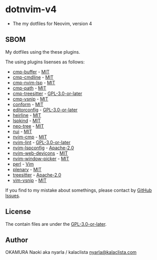 # dotnvim-v4

- The my dotfiles for Neovim, version 4

## SBOM

My dotfiles using the these plugins.

The using plugins lisenses as follows:

- [cmp-buffer](https://github.com/hrsh7th/cmp-buffer/) - [MIT](https://github.com/hrsh7th/cmp-buffer/blob/3022dbc9166796b644a841a02de8dd1cc1d311fa/LICENSE)
- [cmp-cmdline](https://github.com/hrsh7th/cmp-cmdline/) - [MIT](https://github.com/hrsh7th/cmp-cmdline/blob/d250c63aa13ead745e3a40f61fdd3470efde3923/LICENSE)
- [cmp-nvim-lsp](https://github.com/hrsh7th/cmp-nvim-lsp/) - [MIT](https://github.com/hrsh7th/cmp-nvim-lsp/blob/bd5a7d6db125d4654b50eeae9f5217f24bb22fd3/LICENSE)
- [cmp-path](https://github.com/hrsh7th/cmp-path/) - [MIT](https://github.com/hrsh7th/cmp-path/blob/91ff86cd9c29299a64f968ebb45846c485725f23/LICENSE)
- [cmp-treesitter](https://github.com/ray-x/cmp-treesitter/) - [GPL-3.0-or-later](https://github.com/ray-x/cmp-treesitter/blob/958fcfa0d8ce46d215e19cc3992c542f576c4123/LICENSE)
- [cmp-vsnip](https://github.com/hrsh7th/cmp-vsnip/) - [MIT](https://github.com/hrsh7th/cmp-vsnip/blob/989a8a73c44e926199bfd05fa7a516d51f2d2752/LICENSE)
- [conform](https://github.com/stevearc/conform.nvim/) - [MIT](https://github.com/stevearc/conform.nvim/blob/3543d000dafbc41cc7761d860cfdb24e82154f75/LICENSE)
- [editorconfig](https://github.com/gpanders/editorconfig.nvim/) - [GPL-3.0-or-later](https://github.com/gpanders/editorconfig.nvim/blob/5b9e303e1d6f7abfe616ce4cc8d3fffc554790bf/LICENSE)
- [heirline](https://github.com/rebelot/heirline.nvim/) - [MIT](https://github.com/rebelot/heirline.nvim/blob/fae936abb5e0345b85c3a03ecf38525b0828b992/LICENSE)
- [lspkind](https://github.com/onsails/lspkind.nvim/) - [MIT](https://github.com/onsails/lspkind.nvim/blob/d79a1c3299ad0ef94e255d045bed9fa26025dab6/LICENSE)
- [neo-tree](https://github.com/nvim-neo-tree/neo-tree.nvim/) - [MIT](https://github.com/nvim-neo-tree/neo-tree.nvim/blob/f1deac7ecec88c28a250d890ba7bb35843e69cbd/LICENSE)
- [nui](https://github.com/MunifTanjim/nui.nvim/) - [MIT](https://github.com/MunifTanjim/nui.nvim/blob/de740991c12411b663994b2860f1a4fd0937c130/LICENSE)
- [nvim-cmp](https://github.com/hrsh7th/nvim-cmp/) - [MIT](https://github.com/hrsh7th/nvim-cmp/blob/b5311ab3ed9c846b585c0c15b7559be131ec4be9/LICENSE)
- [nvim-lint](https://github.com/mfussenegger/nvim-lint/) - [GPL-3.0-or-later](https://github.com/mfussenegger/nvim-lint/blob/f126af5345c7472e9a0cdbe1d1a29209be72c4c4/LICENSE.txt)
- [nvim-lspconfig](https://github.com/neovim/nvim-lspconfig/) - [Apache-2.0](https://github.com/neovim/nvim-lspconfig/blob/3db16ceeea947517f0dc1404c24dcb5ab0c91d26/LICENSE.md)
- [nvim-web-devicons](https://github.com/nvim-tree/nvim-web-devicons/) - [MIT](https://github.com/nvim-tree/nvim-web-devicons/blob/6e51ca170563330e063720449c21f43e27ca0bc1/LICENSE)
- [nvim-window-picker](https://github.com/s1n7ax/nvim-window-picker/) - [MIT](https://github.com/s1n7ax/nvim-window-picker/blob/6382540b2ae5de6c793d4aa2e3fe6dbb518505ec/LICENSE)
- [perl](https://github.com/vim-perl/vim-perl/) - [Vim](https://github.com/vim-perl/vim-perl/blob/25ecb0061a3558d242a471b162aad20e4308815d/COPYING)
- [plenary](https://github.com/nvim-lua/plenary.nvim/) - [MIT](https://github.com/nvim-lua/plenary.nvim/blob/b9fd5226c2f76c951fc8ed5923d85e4de065e509/LICENSE)
- [treesitter](https://github.com/nvim-treesitter/nvim-treesitter/) - [Apache-2.0](https://github.com/nvim-treesitter/nvim-treesitter/blob/42fc28ba918343ebfd5565147a42a26580579482/LICENSE)
- [vim-vsnip](https://github.com/hrsh7th/vim-vsnip/) - [MIT](https://github.com/hrsh7th/vim-vsnip/blob/0a4b8419e44f47c57eec4c90df17567ad4b1b36e/LICENSE)

If you find to my mistake about somethings, please contact by [GitHub Issues](https://github.com/nyarla/dotnvim-v4/issues).

## License

The contain files are under the [GPL-3.0-or-later](./LICENSE).

## Author

OKAMURA Naoki aka nyarla / kalaclista <nyarla@kalaclista.com>
